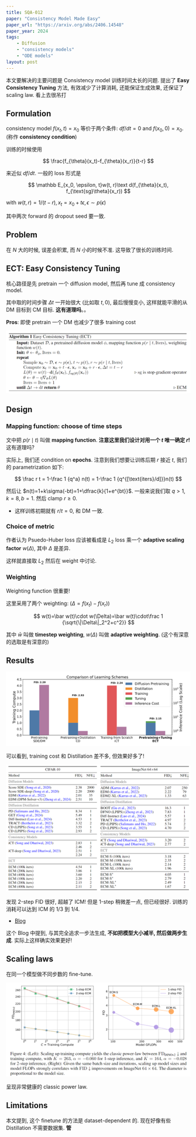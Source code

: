 ```yaml
---
title: SQA-012
paper: "Consistency Model Made Easy"
paper_url: "https://arxiv.org/abs/2406.14548" 
paper_year: 2024
tags: 
    - Diffusion
    - "consistency models"
    - "ODE models"
layout: post
---
```


本文要解决的主要问题是 Consistency model 训练时间太长的问题. 提出了 __Easy Consistency Tuning__ 方法, 有效减少了计算消耗, 还能保证生成效果, 还保证了 scaling law. 看上去很吊打

## Formulation

consistency model $f(x_t, t)=x_0$ 等价于两个条件: $df/dt=0$ and $f(x_0, 0)=x_0$. (称作 __consistency condition__)

训练的时候使用 

$$
\frac{f_{\theta}(x_t)-f_{\theta}(x_r)}{t-r}
$$

来近似 $df/dt$. 一般的 loss 形式是

$$
\mathbb E_{x_0, \epsilon, t}w(t, r)\text d(f_{\theta}(x_t), f_{\text{sg}\theta}(x_r))
$$

with $w(t, r)=1/(t-r), x_t=x_0+t\epsilon, \epsilon\sim p(\epsilon)$

其中两次 forward 的 dropout seed 要一致.

## Problem

在 $N$ 大的时候, 误差会积累, 而 $N$ 小的时候不准. 这导致了很长的训练时间.

## ECT: Easy Consistency Tuning

核心路径是先 pretrain 一个 diffusion model, 然后再 tune 成 consistency model.

其中取的时间步骤 $\Delta t$ 一开始很大 (比如取 $t, 0$), 最后慢慢变小, 这样就能平滑的从 DM 目标到 CM 目标. __这有道理吗__。。

__Pros__: 即使 pretrain 一个 DM 也减少了很多 training cost

![image not found](/papers/SQA-012/ECT.png) 

## Design

### Mapping function: choose of time steps

文中把 $p(r\mid t)$ 叫做 __mapping function__. __注意这里我们设计对用一个 $t$ 唯一确定 $r$!__ 这有道理吗?

实际上, 我们还 condition on __epochs__. 注意到我们想要让训练后期 $r$ 接近 $t$, 我们的 parametrization 如下:

$$
\frac r t = 1-\frac 1 {q^a} n(t) = 1-\frac 1 {q^{[\text{iters}/d]}}n(t)
$$

然后让 $n(t)=1+k\sigma(-bt)=1+\dfrac{k}{1+e^{bt}}$. 一般来说我们取 $q>1, k=8, b=1$. 然后 clamp $r\ge 0$.

- 这样训练初期就有 $r/t=0$, 和 DM 一致.

### Choice of metric

作者认为 Psuedo-Huber loss 应该被看成是 $L_2$ loss 乘一个 __adaptive scaling factor__ $w(\Delta)$, 其中 $\Delta$ 是差异.

这样就直接取 $L_2$ 然后在 weight 中讨论.

### Weighting

Weighting function 很重要!

这里采用了两个 weighting: ($\Delta=f(x_t)-f(x_r)$)

$$
w(t)=\bar w(t)\cdot w(\Delta)=\bar w(t)\cdot\frac 1 {\sqrt{\|\Delta\|_2^2+c^2}}
$$

其中 $\bar w$ 叫做 __timestep weighting__, $w(\Delta)$ 叫做 __adaptive weighting__. (这个有深意的选取是有深意的)

## Results

![image not found](/papers/SQA-012/result.png) 

可以看到, training cost 和 Distillation 差不多, 但效果好多了!

![image not found](/papers/SQA-012/FID.png) 

发现 2-step FID 很好, 超越了 ICM! 但是 1-step 稍微差一点, 但已经很好. 训练的消耗可以达到 ICM 的 1/3 到 1/4.

- [Blog](https://gsunshine.notion.site/Consistency-Models-Made-Easy-954205c0b4a24c009f78719f43b419cc)

这个 Blog 中提到, 与其完全追求一步法生成, __不如把模型大小减半, 然后做两步生成__. 实际上这样确实效果更好!

## Scaling laws

在同一个模型做不同步数的 fine-tune. 

![image not found](/papers/SQA-012/scaling-law.png) 

呈现非常健康的 classic power law. 

## Limitations

本文提到, 这个 finetune 的方法是 dataset-dependent 的. 现在好像有些 Distillation 不需要数据集. __管__